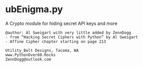 # ubEnigma.py
A Crypto module for hiding secret API keys and more

    @author: Al Sweigart with very little added by ZennDogg
    - from “Hacking Secret Ciphers with Python” by Al Sweigart
    - Affine Cipher chapter starting on page 213

    Utility_Belt Designs, Tacoma, WA
    www.PythonOver60.Rocks
    ZennDogg@outlook.com
